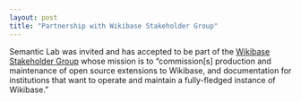 ```yaml
---
layout: post
title: "Partnership with Wikibase Stakeholder Group"
---
```

Semantic Lab was invited and has accepted to be part of the [Wikibase Stakeholder Group](https://wbstakeholder.group/about) whose mission is to “commission[s] production and maintenance of open source extensions to Wikibase, and documentation for institutions that want to operate and maintain a fully-fledged instance of Wikibase.”

